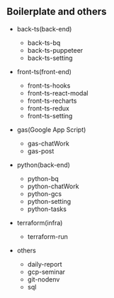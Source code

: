 ## Boilerplate and others

- back-ts(back-end)

  - back-ts-bq
  - back-ts-puppeteer
  - back-ts-setting

- front-ts(front-end)

  - front-ts-hooks
  - front-ts-react-modal
  - front-ts-recharts
  - front-ts-redux
  - front-ts-setting

- gas(Google App Script)

  - gas-chatWork
  - gas-post

- python(back-end)

  - python-bq
  - python-chatWork
  - python-gcs
  - python-setting
  - python-tasks

- terraform(infra)

  - terraform-run

- others
  - daily-report
  - gcp-seminar
  - git-nodenv
  - sql
